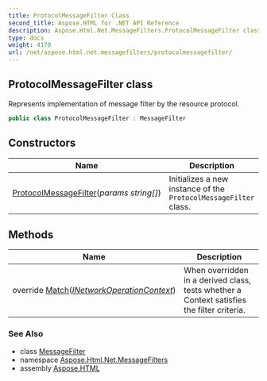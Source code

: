 ```yaml
---
title: ProtocolMessageFilter Class
second_title: Aspose.HTML for .NET API Reference
description: Aspose.Html.Net.MessageFilters.ProtocolMessageFilter class. Represents implementation of message filter by the resource protocol
type: docs
weight: 4170
url: /net/aspose.html.net.messagefilters/protocolmessagefilter/
---
```

## ProtocolMessageFilter class

Represents implementation of message filter by the resource protocol.

```csharp
public class ProtocolMessageFilter : MessageFilter
```

## Constructors

| Name | Description |
| --- | --- |
| [ProtocolMessageFilter](protocolmessagefilter/)(*params string[]*) | Initializes a new instance of the `ProtocolMessageFilter` class. |

## Methods

| Name | Description |
| --- | --- |
| override [Match](../../aspose.html.net.messagefilters/protocolmessagefilter/match/)(*[INetworkOperationContext](../../aspose.html.net/inetworkoperationcontext/)*) | When overridden in a derived class, tests whether a Context satisfies the filter criteria. |

### See Also

* class [MessageFilter](../../aspose.html.net/messagefilter/)
* namespace [Aspose.Html.Net.MessageFilters](../../aspose.html.net.messagefilters/)
* assembly [Aspose.HTML](../../)
